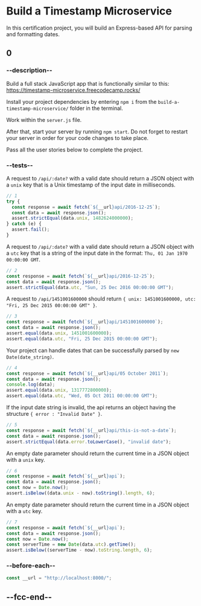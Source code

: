 # Build a Timestamp Microservice

In this certification project, you will build an Express-based API for parsing and formatting dates.

## 0

### --description--

Build a full stack JavaScript app that is functionally similar to this: https://timestamp-microservice.freecodecamp.rocks/

Install your project dependencies by entering `npm i` from the `build-a-timestamp-microservice/` folder in the terminal.

Work within the `server.js` file.

After that, start your server by running `npm start`. Do not forget to restart your server in order for your code changes to take place.

Pass all the user stories below to complete the project.

### --tests--

A request to `/api/:date?` with a valid date should return a JSON object with a `unix` key that is a Unix timestamp of the input date in milliseconds.

```js
// 1
try {
  const response = await fetch(`${__url}api/2016-12-25`);
  const data = await response.json();
  assert.strictEqual(data.unix, 1482624000000);
} catch (e) {
  assert.fail();
}
```

A request to `/api/:date?` with a valid date should return a JSON object with a `utc` key that is a string of the input date in the format: `Thu, 01 Jan 1970 00:00:00 GMT`.

```js
// 2
const response = await fetch(`${__url}api/2016-12-25`);
const data = await response.json();
assert.strictEqual(data.utc, "Sun, 25 Dec 2016 00:00:00 GMT");
```

A request to `/api/1451001600000` should return `{ unix: 1451001600000, utc: "Fri, 25 Dec 2015 00:00:00 GMT" }`.

```js
// 3
const response = await fetch(`${__url}api/1451001600000`);
const data = await response.json();
assert.equal(data.unix, 1451001600000);
assert.equal(data.utc, "Fri, 25 Dec 2015 00:00:00 GMT");
```

Your project can handle dates that can be successfully parsed by `new Date(date_string)`.

```js
// 4
const response = await fetch(`${__url}api/05 October 2011`);
const data = await response.json();
console.log(data);
assert.equal(data.unix, 1317772800000);
assert.equal(data.utc, "Wed, 05 Oct 2011 00:00:00 GMT");
```

If the input date string is invalid, the api returns an object having the structure `{ error : "Invalid Date" }`.

```js
// 5
const response = await fetch(`${__url}api/this-is-not-a-date`);
const data = await response.json();
assert.strictEqual(data.error.toLowerCase(), "invalid date");
```

An empty date parameter should return the current time in a JSON object with a `unix` key.

```js
// 6
const response = await fetch(`${__url}api`);
const data = await response.json();
const now = Date.now();
assert.isBelow((data.unix - now).toString().length, 6);
```

An empty date parameter should return the current time in a JSON object with a `utc` key.

```js
// 7
const response = await fetch(`${__url}api`);
const data = await response.json();
const now = Date.now();
const serverTime = new Date(data.utc).getTime();
assert.isBelow((serverTime - now).toString.length, 6);
```

### --before-each--

```js
const __url = "http://localhost:8000/";
```

## --fcc-end--
